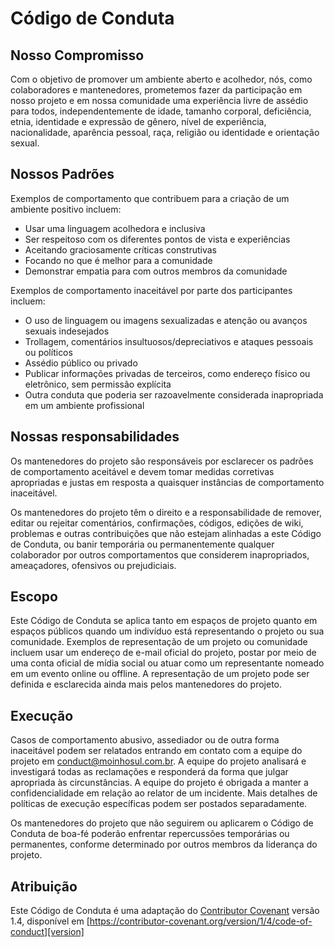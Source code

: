 # Código de Conduta

## Nosso Compromisso

Com o objetivo de promover um ambiente aberto e acolhedor, nós, como colaboradores e mantenedores, prometemos fazer da participação em nosso projeto e em nossa comunidade uma experiência livre de assédio para todos, independentemente de idade, tamanho corporal, deficiência, etnia, identidade e expressão de gênero, nível de experiência, nacionalidade, aparência pessoal, raça, religião ou identidade e orientação sexual.

## Nossos Padrões

Exemplos de comportamento que contribuem para a criação de um ambiente positivo incluem:

- Usar uma linguagem acolhedora e inclusiva
- Ser respeitoso com os diferentes pontos de vista e experiências
- Aceitando graciosamente críticas construtivas
- Focando no que é melhor para a comunidade
- Demonstrar empatia para com outros membros da comunidade

Exemplos de comportamento inaceitável por parte dos participantes incluem:

- O uso de linguagem ou imagens sexualizadas e atenção ou avanços sexuais indesejados
- Trollagem, comentários insultuosos/depreciativos e ataques pessoais ou políticos
- Assédio público ou privado
- Publicar informações privadas de terceiros, como endereço físico ou eletrônico, sem permissão explícita
- Outra conduta que poderia ser razoavelmente considerada inapropriada em um ambiente profissional

## Nossas responsabilidades

Os mantenedores do projeto são responsáveis por esclarecer os padrões de comportamento aceitável e devem tomar medidas corretivas apropriadas e justas em resposta a quaisquer instâncias de comportamento inaceitável.

Os mantenedores do projeto têm o direito e a responsabilidade de remover, editar ou rejeitar comentários, confirmações, códigos, edições de wiki, problemas e outras contribuições que não estejam alinhadas a este Código de Conduta, ou banir temporária ou permanentemente qualquer colaborador por outros comportamentos que considerem inapropriados, ameaçadores, ofensivos ou prejudiciais.

## Escopo

Este Código de Conduta se aplica tanto em espaços de projeto quanto em espaços públicos quando um indivíduo está representando o projeto ou sua comunidade. Exemplos de representação de um projeto ou comunidade incluem usar um endereço de e-mail oficial do projeto, postar por meio de uma conta oficial de mídia social ou atuar como um representante nomeado em um evento online ou offline. A representação de um projeto pode ser definida e esclarecida ainda mais pelos mantenedores do projeto.

## Execução

Casos de comportamento abusivo, assediador ou de outra forma inaceitável podem ser relatados entrando em contato com a equipe do projeto em conduct@moinhosul.com.br. A equipe do projeto analisará e investigará todas as reclamações e responderá da forma que julgar apropriada às circunstâncias. A equipe do projeto é obrigada a manter a confidencialidade em relação ao relator de um incidente. Mais detalhes de políticas de execução específicas podem ser postados separadamente.

Os mantenedores do projeto que não seguirem ou aplicarem o Código de Conduta de boa-fé poderão enfrentar repercussões temporárias ou permanentes, conforme determinado por outros membros da liderança do projeto.

## Atribuição

Este Código de Conduta é uma adaptação do [Contributor Covenant][homepage] versão 1.4, disponível em [https://contributor-covenant.org/version/1/4/code-of-conduct][version]

[homepage]: https://contributor-covenant.org
[version]: https://www.contributor-covenant.org/version/1/4/code-of-conduct/
